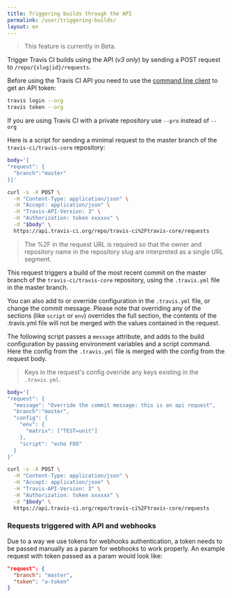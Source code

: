 ```yaml
---
title: Triggering builds through the API
permalink: /user/triggering-builds/
layout: en
---
```


> This feature is currently in Beta.

Trigger Travis CI builds using the API (*v3 only*) by sending a POST request to `/repo/{slug|id}/requests`.

Before using the Travis CI API you need to use the [command line client](https://github.com/travis-ci/travis.rb#readme) to get an API token:

```bash
travis login --org
travis token --org
```

If you are using Travis CI with a private repository use `--pro` instead of `--org`

Here is a script for sending a minimal request to the master branch of the `travis-ci/travis-core` repository:

```bash
body='{
"request": {
  "branch":"master"
}}'

curl -s -X POST \
  -H "Content-Type: application/json" \
  -H "Accept: application/json" \
  -H "Travis-API-Version: 3" \
  -H "Authorization: token xxxxxx" \
  -d "$body" \
  https://api.travis-ci.org/repo/travis-ci%2Ftravis-core/requests
```

> The %2F in the request URL is required so that the owner and repository name in the repository slug are interpreted as a single URL segment.

This request triggers a build of the most recent commit on the master branch of the `travis-ci/travis-core` repository, using the `.travis.yml` file in the master branch.

You can also add to or override configuration in the `.travis.yml` file, or change the commit message.
Please note that overriding any of the sections (like `script` or `env`) overrides the full section, the
contents of the .travis.yml file will not be merged with the values contained in
the request.

The following script passes a `message` attribute, and adds to the build configuration by passing environment variables and a script command. Here the config from the `.travis.yml` file is merged with the config from the request body.

> Keys in the request's config override any keys existing in the `.travis.yml`.

```bash
body='{
"request": {
  "message": "Override the commit message: this is an api request",
  "branch":"master",
  "config": {
    "env": {
      "matrix": ["TEST=unit"]
    },
    "script": "echo FOO"
  }
}'

curl -s -X POST \
  -H "Content-Type: application/json" \
  -H "Accept: application/json" \
  -H "Travis-API-Version: 3" \
  -H "Authorization: token xxxxxx" \
  -d "$body" \
  https://api.travis-ci.org/repo/travis-ci%2Ftravis-core/requests
```

### Requests triggered with API and webhooks

Due to a way we use tokens for webhooks authentication, a token needs to be
passed manually as a param for webhooks to work properly. An example request
with token passed as a param would look like:

```json
"request": {
  "branch": "master",
  "token": "a-token"
}
```
